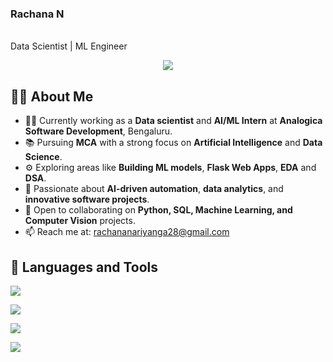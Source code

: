 <p align="center">
  <h3>Rachana N</h3>
  <br>
  Data Scientist | ML Engineer
</p>

<p align="center">
  <a href="https://www.linkedin.com/in/rachana-n-987520270/">
    <img src="Rachana N"/>
  </a>
</p>

## 🙋‍♂ About Me

- 🧑‍💻 Currently working as a **Data scientist** and **AI/ML Intern** at **Analogica Software Development**, Bengaluru.
- 📚 Pursuing **MCA** with a strong focus on **Artificial Intelligence** and **Data Science**.
- ⚙ Exploring areas like **Building ML models**, **Flask Web Apps**, **EDA** and **DSA**.
- 🧠 Passionate about **AI-driven automation**, **data analytics**, and **innovative software projects**.
- 🤝 Open to collaborating on **Python, SQL, Machine Learning, and Computer Vision** projects.
- 📫 Reach me at: [rachananariyanga28@gmail.com](mailto:rachananariyanga28@gmail.com)

## 🚀 Languages and Tools

<p align="left">
  <img src="https://skillicons.dev/icons?i=py,java,js,html,css" />
</p>

<p align="left">
  <img src="https://skillicons.dev/icons?i=mysql,sqlite,flask,django,fastapi" />
</p>

<p align="left">
  <img src="https://skillicons.dev/icons?i=aws,azure,gcp,docker,kubernetes,netlify,vercel" />
</p>

<p align="left">
  <img src="https://skillicons.dev/icons?i=git,github,vscode,jupyter,tensorflow,numpy,pandas,matplotlib,sklearn" />
</p>
